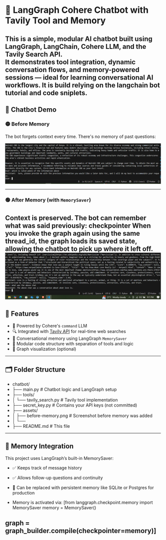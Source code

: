 # 🧠 LangGraph Cohere Chatbot with Tavily Tool and Memory

This is a simple, modular AI chatbot built using **LangGraph**, **LangChain**, **Cohere LLM**, and the **Tavily Search API**.  
It demonstrates tool integration, dynamic conversation flows, and memory-powered sessions — ideal for learning conversational AI workflows.
It is build relying on the langchain bot tutorial and code sniplets. 
---

## 📸 Chatbot Demo

### 🟡 Before Memory
The bot forgets context every time. There's no memory of past questions:

![Before Memory](assets/before%20memory.PNG)

---

### 🟢 After Memory (with `MemorySaver`)
Context is preserved. The bot can remember what was said previously:
checkpointer 
When you invoke the graph again using the same thread_id, the graph loads its saved state, allowing the chatbot to pick up where it left off.
![Before Memory](assets/after%20memory.PNG)
---

## 🧰 Features

- 🤖 Powered by Cohere's `command` LLM
- 🔍 Integrated with [Tavily API](https://app.tavily.com/home) for real-time web searches
- 🧠 Conversational memory using LangGraph `MemorySaver`
- 🌱 Modular code structure with separation of tools and logic
- 🧪 Graph visualization (optional)

---

## 🗂️ Folder Structure
- chatbot/
- ├── main.py # Chatbot logic and LangGraph setup
- ├── tools/
- │ └── tavily_search.py # Tavily tool implementation
- ├── secret_key.py # Contains your API keys (not committed)
- ├── assets/
- │ ├── before-memory.png # Screenshot before memory was added
- │ └── 
- ├── README.md # This file
---
## 🧠 Memory Integration
This project uses LangGraph’s built-in MemorySaver:

- ✅ Keeps track of message history

- ✅ Allows follow-up questions and continuity

- 🔁 Can be replaced with persistent memory like SQLite or Postgres for production

- Memory is activated via:
[from langgraph.checkpoint.memory import MemorySaver
memory = MemorySaver()

graph = graph_builder.compile(checkpointer=memory)]
---
